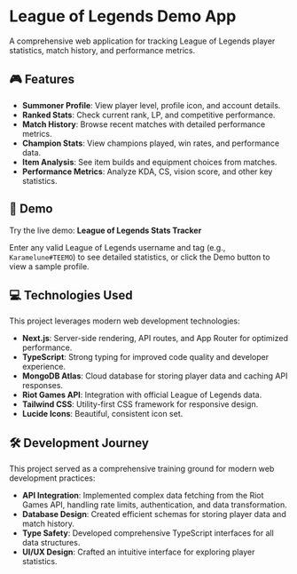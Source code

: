# League of Legends Demo App

A comprehensive web application for tracking League of Legends player statistics, match history, and performance metrics.

## 🎮 Features

-   **Summoner Profile**: View player level, profile icon, and account details.
-   **Ranked Stats**: Check current rank, LP, and competitive performance.
-   **Match History**: Browse recent matches with detailed performance metrics.
-   **Champion Stats**: View champions played, win rates, and performance data.
-   **Item Analysis**: See item builds and equipment choices from matches.
-   **Performance Metrics**: Analyze KDA, CS, vision score, and other key statistics.

## 🚀 Demo

Try the live demo: **League of Legends Stats Tracker**

Enter any valid League of Legends username and tag (e.g., `Karamelune#TEEMO`) to see detailed statistics, or click the Demo button to view a sample profile.

## 💻 Technologies Used

This project leverages modern web development technologies:

-   **Next.js**: Server-side rendering, API routes, and App Router for optimized performance.
-   **TypeScript**: Strong typing for improved code quality and developer experience.
-   **MongoDB Atlas**: Cloud database for storing player data and caching API responses.
-   **Riot Games API**: Integration with official League of Legends data.
-   **Tailwind CSS**: Utility-first CSS framework for responsive design.
-   **Lucide Icons**: Beautiful, consistent icon set.

## 🛠️ Development Journey

This project served as a comprehensive training ground for modern web development practices:

-   **API Integration**: Implemented complex data fetching from the Riot Games API, handling rate limits, authentication, and data transformation.
-   **Database Design**: Created efficient schemas for storing player data and match history.
-   **Type Safety**: Developed comprehensive TypeScript interfaces for all data structures.
-   **UI/UX Design**: Crafted an intuitive interface for exploring player statistics.

